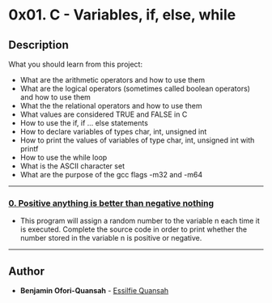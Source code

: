 # 0x01. C - Variables, if, else, while

## Description

What you should learn from this project:

-   What are the arithmetic operators and how to use them
-   What are the logical operators (sometimes called boolean operators) and how to use them
-   What the the relational operators and how to use them
-   What values are considered TRUE and FALSE in C
-   How to use the if, if ... else statements
-   How to declare variables of types char, int, unsigned int
-   How to print the values of variables of type char, int, unsigned int with printf
-   How to use the while loop
-   What is the ASCII character set
-   What are the purpose of the gcc flags -m32 and -m64

---

### [0. Positive anything is better than negative nothing](./0-positive_or_negative.c)

-   This program will assign a random number to the variable n each time it is executed. Complete the source code in order to print whether the number stored in the variable n is positive or negative.

---

## Author

-   **Benjamin Ofori-Quansah** - [Essilfie Quansah](https://github.com/essilfiequansah)
